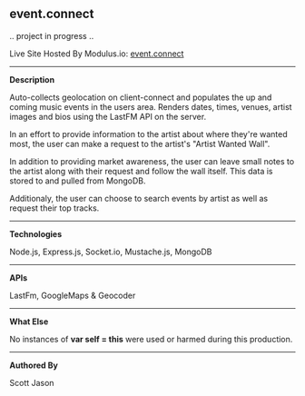 ## **event.connect** 

.. project in progress ..

Live Site Hosted By Modulus.io: [event.connect](http://eventconnect-22267.onmodulus.net/)

-----------------------------------------------------------------------

**Description**

Auto-collects geolocation on client-connect and populates the up and coming music events in the users area. Renders dates, times, venues, artist images and bios using the LastFM API on the server.

In an effort to provide information to the artist about where they're wanted most, the user can make a request to the artist's "Artist Wanted Wall". 

In addition to providing market awareness, the user can leave small notes to the artist along with their request and follow the wall itself. This data is stored to and pulled from MongoDB.

Additionaly, the user can choose to search events by artist as well as request their top tracks. 

-----------------------------------------------------------------------

**Technologies**

Node.js, Express.js, Socket.io, Mustache.js, MongoDB

-----------------------------------------------------------------------

**APIs**

LastFm, GoogleMaps & Geocoder

-----------------------------------------------------------------------

**What Else**

No instances of **var self = this** were used or harmed during this production. 

-----------------------------------------------------------------------

**Authored By**

Scott Jason
